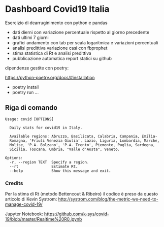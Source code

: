 # Dashboard Covid19 Italia

Esercizio di dearruginimento con python e pandas

- dati dierni con variazione percentuale rispetto al giorno precedente
- dati ultimi 7 giorni
- grafici andamento con tab per scala logaritmica e variazioni percentuali
- analisi predittiva variazione casi con fbprophet
- stima statistica di Rt e analisi predittiva
- pubblicazione automatica report statici su github

dipendenze gestite con poetry:

https://python-poetry.org/docs/#installation

- poetry install
- poetry run ...

## Riga di comando

```
Usage: covid [OPTIONS]

  Daily stats for covid19 in Italy.

  Available regions: Abruzzo, Basilicata, Calabria, Campania, Emilia-
  Romagna, 'Friuli Venezia Giulia', Lazio, Liguria, Lombardia, Marche,
  Molise, 'P.A. Bolzano', 'P.A. Trento', Piemonte, Puglia, Sardegna,
  Sicilia, Toscana, Umbria, "Valle d'Aosta", Veneto.

Options:
  -r, --region TEXT  Specify a region.
  --rt               Estimate Rt.
  --help             Show this message and exit.
```

### Credits

Per la stima di Rt  (metodo Bettencout & Ribeiro) il codice è preso da
questo articolo di Kevin Systrom: http://systrom.com/blog/the-metric-we-need-to-manage-covid-19/

Jupyter Notebook: https://github.com/k-sys/covid-19/blob/master/Realtime%20R0.ipynb
